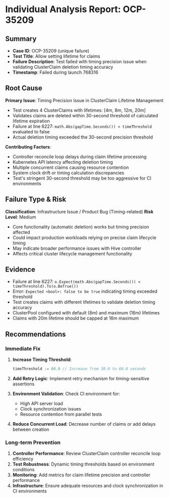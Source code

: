 # Individual Analysis Report: OCP-35209

## Summary
- **Case ID**: OCP-35209 (unique failure)
- **Test Title**: Allow setting lifetime for claims
- **Failure Description**: Test failed with timing precision issue when validating ClusterClaim deletion timing accuracy
- **Timestamp**: Failed during launch 768316

## Root Cause
**Primary Issue**: Timing Precision Issue in ClusterClaim Lifetime Management
- Test creates 4 ClusterClaims with lifetimes: [4m, 8m, 12m, 20m]
- Validates claims are deleted within 30-second threshold of calculated lifetime expiration
- Failure at line 6227: `math.Abs(gapTime.Seconds()) < timeThreshold` evaluated to false
- Actual deletion timing exceeded the 30-second precision threshold

**Contributing Factors**:
- Controller reconcile loop delays during claim lifetime processing
- Kubernetes API latency affecting deletion timing
- Multiple concurrent claims causing resource contention
- System clock drift or timing calculation discrepancies
- Test's stringent 30-second threshold may be too aggressive for CI environments

## Failure Type & Risk
**Classification**: Infrastructure Issue / Product Bug (Timing-related)
**Risk Level**: Medium
- Core functionality (automatic deletion) works but timing precision affected
- Could impact production workloads relying on precise claim lifecycle timing
- May indicate broader performance issues with Hive controller
- Affects critical cluster lifecycle management functionality

## Evidence
- Failure at line 6227: `o.Expect(math.Abs(gapTime.Seconds()) < timeThreshold).To(o.BeTrue())`
- Error: `Expected <bool>: false to be true` indicating timing exceeded threshold
- Test creates claims with different lifetimes to validate deletion timing accuracy
- ClusterPool configured with default (8m) and maximum (16m) lifetimes
- Claims with 20m lifetime should be capped at 16m maximum

## Recommendations

### Immediate Fix
1. **Increase Timing Threshold**:
   ```go
   timeThreshold := 60.0 // Increase from 30.0 to 60.0 seconds
   ```

2. **Add Retry Logic**: Implement retry mechanism for timing-sensitive assertions

3. **Environment Validation**: Check CI environment for:
   - High API server load
   - Clock synchronization issues
   - Resource contention from parallel tests

4. **Reduce Concurrent Load**: Decrease number of claims or add delays between creation

### Long-term Prevention
1. **Controller Performance**: Review ClusterClaim controller reconcile loop efficiency
2. **Test Robustness**: Dynamic timing thresholds based on environment conditions
3. **Monitoring**: Add metrics for claim lifetime precision and controller performance
4. **Infrastructure**: Ensure adequate resources and clock synchronization in CI environments